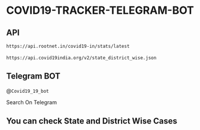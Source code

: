 # COVID19-TRACKER-TELEGRAM-BOT

## API
`https://api.rootnet.in/covid19-in/stats/latest`<br/><br/>
`https://api.covid19india.org/v2/state_district_wise.json`


## Telegram BOT

@`Covid19_19_bot`

Search On Telegram

## You can check State and District Wise Cases
